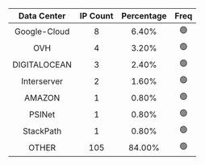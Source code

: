 | Data Center | IP Count | Percentage | Freq |
|:------------:|:--------:|:-----------:|:-----:|
| Google-Cloud | 8 | 6.40% | 🟢 |
| OVH | 4 | 3.20% | 🟢 |
| DIGITALOCEAN | 3 | 2.40% | 🟢 |
| Interserver | 2 | 1.60% | 🟢 |
| AMAZON | 1 | 0.80% | 🟢 |
| PSINet | 1 | 0.80% | 🟢 |
| StackPath | 1 | 0.80% | 🟢 |
| OTHER | 105 | 84.00% | 🟢 |